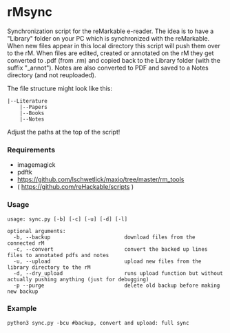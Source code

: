 # rMsync

Synchronization script for the reMarkable e-reader. The idea is to have a "Library" folder on your PC which is synchronized with the reMarkable. When new files appear in this local directory this script will push them over to the rM. When files are edited, created or annotated on the rM they get converted to .pdf (from .rm) and copied back to the Library folder (with the suffix "_annot"). Notes are also converted to PDF and saved to a Notes directory (and not reuploaded).

The file structure might look like this:
```
|--Literature
    |--Papers
    |--Books
    |--Notes
```
Adjust the paths at the top of the script!

### Requirements
* imagemagick
* pdftk
* https://github.com/lschwetlick/maxio/tree/master/rm_tools
* ( https://github.com/reHackable/scripts )

### Usage
```
usage: sync.py [-b] [-c] [-u] [-d] [-l]

optional arguments:
  -b, --backup                        download files from the connected rM
  -c, --convert                       convert the backed up lines files to annotated pdfs and notes
  -u, --upload                        upload new files from the library directory to the rM
  -d, --dry_upload                    runs upload function but without actually pushing anything (just for debugging)
  -p --purge                          delete old backup before making new backup
```

### Example
```
python3 sync.py -bcu #backup, convert and upload: full sync
```